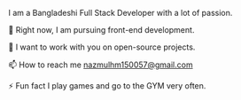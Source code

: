 I am a Bangladeshi Full Stack Developer with a lot of passion.








🌱 Right now, I am pursuing front-end development.

👯 I want to work with you on open-source projects.


📫 How to reach me nazmulhm150057@gmail.com

⚡ Fun fact I play games and go to the GYM very often.
